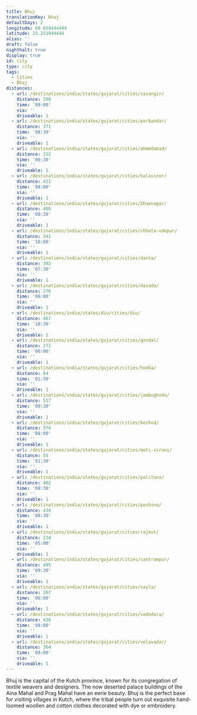 ```yaml
---
title: Bhuj
translationKey: bhuj
defaultDays: 2
longitude: 69.659444444
latitude: 23.251944444
alias: ''
draft: false
nighthalt: true
display: true
id: city
type: city
tags:
  - Cities
  - Bhuj
distances:
  - url: /destinations/india/states/gujarat/cities/sasangir/
    distance: 399
    time: '09:00'
    via: ''
    driveable: 1
  - url: /destinations/india/states/gujarat/cities/porbandar/
    distance: 371
    time: '08:30'
    via: ''
    driveable: 1
  - url: /destinations/india/states/gujarat/cities/ahmedabad/
    distance: 332
    time: '06:30'
    via: ''
    driveable: 1
  - url: /destinations/india/states/gujarat/cities/balasinor/
    distance: 421
    time: '08:00'
    via: ''
    driveable: 1
  - url: /destinations/india/states/gujarat/cities/bhavnagar/
    distance: 408
    time: '08:30'
    via: ''
    driveable: 1
  - url: /destinations/india/states/gujarat/cities/chhota-udepur/
    distance: 541
    time: '10:00'
    via: ''
    driveable: 1
  - url: /destinations/india/states/gujarat/cities/danta/
    distance: 392
    time: '07:30'
    via: ''
    driveable: 1
  - url: /destinations/india/states/gujarat/cities/dasada/
    distance: 276
    time: '06:00'
    via: ''
    driveable: 1
  - url: /destinations/india/states/diu/cities/diu/
    distance: 467
    time: '10:30'
    via: ''
    driveable: 1
  - url: /destinations/india/states/gujarat/cities/gondal/
    distance: 271
    time: '06:00'
    via: ''
    driveable: 1
  - url: /destinations/india/states/gujarat/cities/hodka/
    distance: 64
    time: '01:30'
    via: ''
    driveable: 1
  - url: /destinations/india/states/gujarat/cities/jambughoda/
    distance: 517
    time: '09:30'
    via: ''
    driveable: 1
  - url: /destinations/india/states/gujarat/cities/keshod/
    distance: 374
    time: '08:00'
    via: ''
    driveable: 1
  - url: /destinations/india/states/gujarat/cities/moti-virani/
    distance: 55
    time: '01:30'
    via: ''
    driveable: 1
  - url: /destinations/india/states/gujarat/cities/palitana/
    distance: 402
    time: '08:30'
    via: ''
    driveable: 1
  - url: /destinations/india/states/gujarat/cities/poshina/
    distance: 434
    time: '08:30'
    via: ''
    driveable: 1
  - url: /destinations/india/states/gujarat/cities/rajkot/
    distance: 234
    time: '05:00'
    via: ''
    driveable: 1
  - url: /destinations/india/states/gujarat/cities/santrampur/
    distance: 495
    time: '09:30'
    via: ''
    driveable: 1
  - url: /destinations/india/states/gujarat/cities/sayla/
    distance: 267
    time: '06:00'
    via: ''
    driveable: 1
  - url: /destinations/india/states/gujarat/cities/vadodara/
    distance: 436
    time: '08:00'
    via: ''
    driveable: 1
  - url: /destinations/india/states/gujarat/cities/velavadar/
    distance: 364
    time: '08:00'
    via: ''
    driveable: 1
---
```




















































































































































Bhuj is the capital of the Kutch province, known for its congregation of textile weavers and designers. The now deserted palace buildings of the Aina Mahal and Prag Mahal have an eerie beauty. Bhuj is the perfect base for visiting villages in Kutch, where the tribal people turn out exquisite hand-loomed woollen and cotton clothes decorated with dye or embroidery.